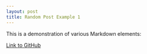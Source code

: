 ```yaml
---
layout: post
title: Random Post Example 1
---
```


This is a demonstration of various Markdown elements:

[Link to GitHub](http://github.com)
